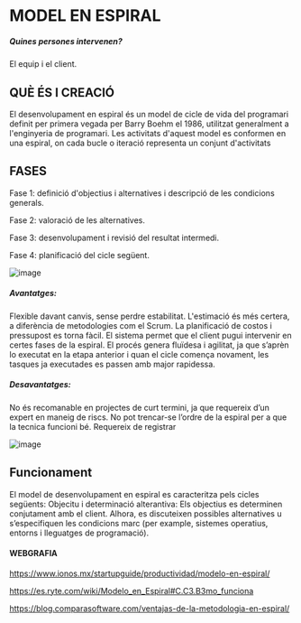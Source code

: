 # MODEL EN ESPIRAL



##### Quines persones intervenen?
El equip i el client.

## QUÈ ÉS I CREACIÓ

El desenvolupament en espiral és un model de cicle de vida del programari definit per primera vegada per Barry Boehm el 1986, utilitzat generalment a l'enginyeria de programari. Les activitats d'aquest model es conformen en una espiral, on cada bucle o iteració representa un conjunt d'activitats


## FASES

Fase 1: definició d'objectius i alternatives i descripció de les condicions generals. 

Fase 2: valoració de les alternatives. 

Fase 3: desenvolupament i revisió del resultat intermedi. 

Fase 4: planificació del cicle següent. 


![image](https://user-images.githubusercontent.com/113586105/200807990-22331ead-e27d-468e-907e-4c9e574423ab.png)



##### Avantatges:
Flexible davant canvis, sense perdre estabilitat. L'estimació és més certera, a diferència de metodologies com el Scrum. La planificació de costos i pressupost es torna fàcil. El sistema permet que el client pugui intervenir en certes fases de la espiral.
El procés genera fluïdesa i agilitat, ja que s’aprèn lo executat en la etapa anterior i quan el cicle comença novament, les tasques ja executades es passen amb major rapidessa.

##### Desavantatges: 
No és recomanable en projectes de curt termini, ja que requereix d’un expert en maneig de riscs. No pot trencar-se l’ordre de la espiral per a que la tecnica funcioni bé. Requereix de registrar


![image](https://user-images.githubusercontent.com/113586105/200809765-8a804ce5-4ed4-4d1b-9c8b-94f3cfd5010f.png)


## Funcionament
El model de desenvolupament en espiral es caracteritza pels cicles següents:
Objecitu i determinació alterantiva: Els objectius es determinen conjutament amb el client. Alhora, es discuteixen possibles alternatives u s’especifiquen les condicions marc (per example, sistemes operatius, entorns i lleguatges de programació).







#### WEBGRAFIA

https://www.ionos.mx/startupguide/productividad/modelo-en-espiral/

https://es.ryte.com/wiki/Modelo_en_Espiral#C.C3.B3mo_funciona

https://blog.comparasoftware.com/ventajas-de-la-metodologia-en-espiral/


